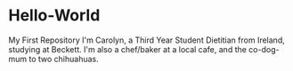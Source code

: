 # Hello-World
My First Repository
I'm Carolyn, a Third Year Student Dietitian from Ireland, studying at Beckett. I'm also a chef/baker at a local cafe, and the co-dog-mum to two chihuahuas.
